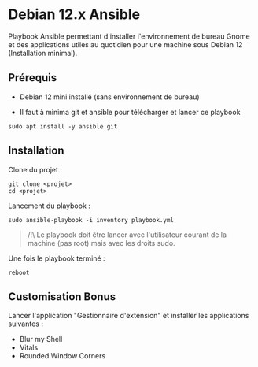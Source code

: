 Debian 12.x Ansible
=========

Playbook Ansible permettant d'installer l'environnement de bureau Gnome et des applications utiles au quotidien pour une machine sous Debian 12 (Installation minimal).

Prérequis
------------
- Debian 12 mini installé (sans environnement de bureau)

- Il faut à minima git et ansible pour télécharger et lancer ce playbook

```
sudo apt install -y ansible git
```

Installation
---
Clone du projet :
```
git clone <projet>
cd <projet>
```

Lancement du playbook :
```
sudo ansible-playbook -i inventory playbook.yml
```

> /!\ Le playbook doit être lancer avec l'utilisateur courant de la machine (pas root) mais avec les droits sudo.

Une fois le playbook terminé :
```
reboot
```

Customisation Bonus
---
Lancer l'application "Gestionnaire d'extension" et installer les applications suivantes :

- Blur my Shell
- Vitals
- Rounded Window Corners